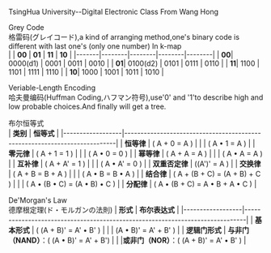 TsingHua University--Digital Electronic Class From Wang Hong 

Grey Code <br>
格雷码(グレイコード),a kind of arranging method,one's binary code is different with last one's (only one number)
In k-map<br>
|       | **00** | **01** | **11** | **10** |
|-------|--------|--------|--------|--------|
| **00**| 0000(d1)  | 0001   | 0011   | 0010   |
| **01**| 0100(d2)  | 0101   | 0111   | 0110   |
| **11**| 1100   | 1101   | 1111   | 1110   |
| **10**| 1000   | 1001   | 1011   | 1010   |


Veriable-Length Encoding<br>
哈夫曼编码(Huffman Coding,ハフマン符号),use'0' and '1'to describe high and low probable choices.And finally will get a tree.


布尔恒等式<br>
| **类别**         | **恒等式**                                                                 |
|------------------|---------------------------------------------------------------------------|
| **恒等律**       | \( A + 0 = A \)                                                           |
|                  | \( A • 1 = A \)                                                       |
| **零元律**       | \( A + 1 = 1 \)                                                           |
|                  | \( A • 0 = 0 \)                                                       |
| **幂等律**       | \( A + A = A \)                                                           |
|                  | \( A • A = A \)                                                       |
| **互补律**       | \( A + A' = 1 \)                                                |
|                  | \( A • A' = 0 \)                                            |
| **双重否定律**   | \((A')' = A \)                                         |
| **交换律**       | \( A + B = B + A \)                                                       |
|                  | \( A • B = B • A \)                                               |
| **结合律**       | \( A + (B + C) = (A + B) + C \)                                           |
|                  | \( A • (B • C) = (A • B) • C \)                           |
| **分配律**       | \( A • (B + C) = A • B + A • C \)                             |


De'Morgan's Law<br>
德摩根定理(ド・モルガンの法則)
| **形式**         | **布尔表达式**                                                                 |
|------------------|------------------------------------------------------------------------------|
| **基本形式**     | \( (A + B)' = A' • B' \)                     |
|                  | \(A • B)' = A' + B' \)                     |
| **逻辑门形式**   | **与非门（NAND）**：\( (A • B)' = A' + B'\) |
|                  |**或非门（NOR）**：\( (A + B)' = A' • B' \) |